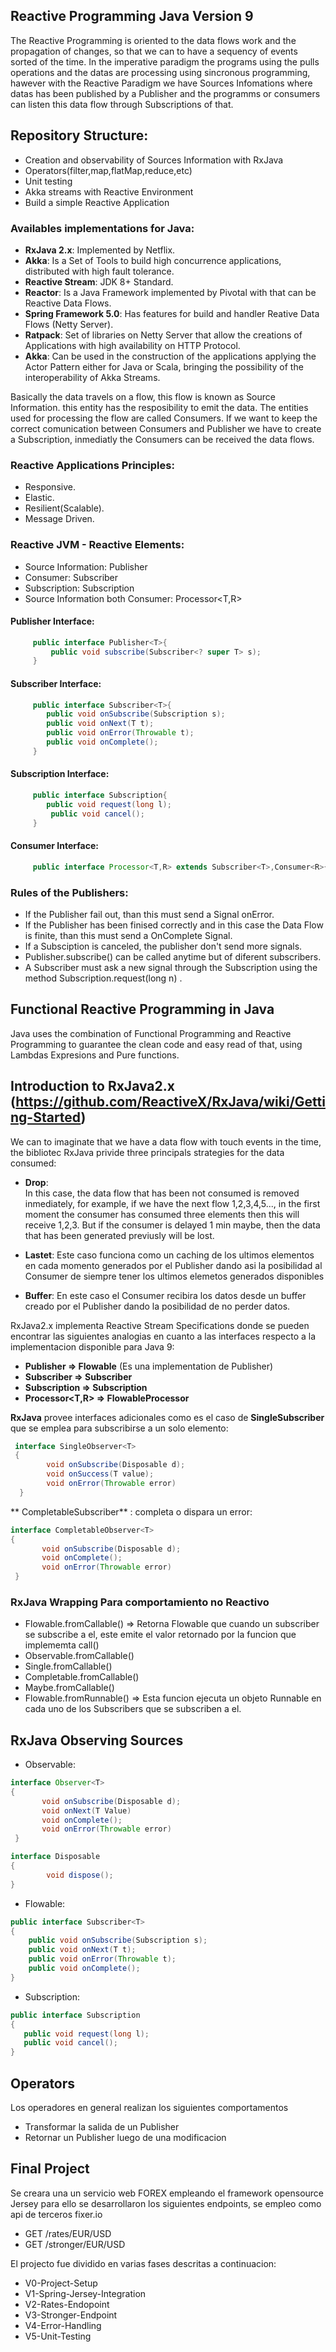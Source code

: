 ## Reactive Programming Java Version 9

The Reactive Programming is oriented to the data flows work and the propagation of changes, so that we can to have a sequency of events sorted of the time. In the imperative paradigm the programs using the pulls operations and the datas are processing using sincronous programming, hawever with the Reactive Paradigm we have Sources Infomations where datas has been published by a Publisher and the programms or consumers can listen this data flow through Subscriptions of that.

## Repository Structure:
* Creation and observability of Sources Information with RxJava
* Operators(filter,map,flatMap,reduce,etc)
* Unit testing
* Akka streams with Reactive Environment
* Build a simple Reactive Application

### Availables implementations for Java:
* **RxJava 2.x**: Implemented by Netflix.
* **Akka**: Is a Set of Tools to build high concurrence applications,  distributed with high fault tolerance.
* **Reactive Stream**: JDK 8+ Standard.
* **Reactor**: Is a Java Framework implemented by Pivotal with that can be Reactive Data Flows.
* **Spring Framework 5.0**: Has features for build and handler Reative Data Flows (Netty Server).
* **Ratpack**: Set of libraries on Netty Server that allow the creations of Applications with high availability on HTTP Protocol.
* **Akka**: Can be used in the construction of the applications applying the Actor Pattern either for Java or Scala, bringing the possibility of the interoperability of Akka Streams.
  

Basically the data travels on a flow, this flow is known as Source Information. this entity has the resposibility to emit the data. The entities used for processing the flow are called Consumers. If we want to keep the correct comunication between Consumers and Publisher we have to create a Subscription, inmediatly the Consumers can be received the data flows.
    
### Reactive Applications Principles:
* Responsive.
* Elastic.
* Resilient(Scalable).
* Message Driven.
  
### Reactive JVM - Reactive Elements:

* Source Information: Publisher<T>
* Consumer: Subscriber<T>
* Subscription: Subscription
* Source Information both Consumer: Processor<T,R>

#### Publisher Interface:

```java
     public interface Publisher<T>{
         public void subscribe(Subscriber<? super T> s);
     }
```
       

#### Subscriber Interface:

```java
     public interface Subscriber<T>{
        public void onSubscribe(Subscription s);
        public void onNext(T t);
        public void onError(Throwable t);
        public void onComplete();
     }
```
  

#### Subscription Interface:

```java
     public interface Subscription{
        public void request(long l);
       	 public void cancel();
     }
```


#### Consumer Interface:
   
```java
     public interface Processor<T,R> extends Subscriber<T>,Consumer<R>{}
```
   
### Rules of the Publishers:
* If the Publisher fail out, than this must  send a Signal onError.
* If the Publisher has been finised correctly and in this case the Data Flow is finite, than this must send a OnComplete Signal.
* If a Subsciption is canceled, the publisher don't send more signals.
* Publisher.subscribe() can be called anytime but of diferent subscribers.
* A Subscriber must ask a new signal through the Subscription using the method Subscription.request(long n) .

## Functional Reactive Programming in Java
Java uses the combination of Functional Programming and Reactive Programming to guarantee the clean code and easy read of that, using Lambdas Expresions and Pure functions.


## Introduction to RxJava2.x (https://github.com/ReactiveX/RxJava/wiki/Getting-Started)
We can to imaginate that we have a data flow with touch events in the time, the bibliotec RxJava privide three 
principals strategies for the data consumed:

* **Drop**:  
In this case, the data flow that has been not consumed is removed inmediately, for example, if we have the next flow 1,2,3,4,5..., in the first moment the consumer has consumed three elements then this will receive 1,2,3. But if the consumer is delayed 1 min maybe, then the data that has been generated previusly will be lost.

* **Lastet**: Este caso funciona como un caching de los ultimos elementos en cada momento generados por el Publisher dando asi la posibilidad al Consumer de siempre tener los ultimos elemetos generados disponibles
* **Buffer**:  En este caso el Consumer recibira los datos desde un buffer creado por el Publisher dando la posibilidad de no perder datos.

RxJava2.x implementa Reactive Stream Specifications donde se pueden encontrar las siguientes analogias en cuanto a las interfaces respecto a la implementacion disponible para Java 9:

* **Publisher<T> => Flowable<T>** (Es una implementation de Publisher<T>)
* **Subscriber<T> => Subscriber<T>**
* **Subscription  => Subscription**
* **Processor<T,R> => FlowableProcessor<T>**

**RxJava** provee interfaces adicionales como es el caso de **SingleSubscriber<T>** que se emplea para subscribirse a un solo elemento:
 
```java
 interface SingleObserver<T>
 {
     	void onSubscribe(Disposable d);
     	void onSuccess(T value);
     	void onError(Throwable error)
  }
```
** CompletableSubscriber** : completa o dispara un error:
 
 ``` java
 interface CompletableObserver<T>
 {
     	void onSubscribe(Disposable d);
     	void onComplete();
     	void onError(Throwable error)
  }
   ```
### RxJava Wrapping Para comportamiento no Reactivo
* Flowable.fromCallable() => Retorna Flowable que cuando un subscriber se subscribe a el, este emite el valor retornado por la funcion que implememta call()
* Observable.fromCallable()
* Single.fromCallable()
* Completable.fromCallable()
* Maybe.fromCallable()
* Flowable.fromRunnable() => Esta funcion ejecuta un objeto Runnable en cada uno de los Subscribers que se subscriben a el.

## RxJava Observing Sources

* Observable<T>:

 ```java
 interface Observer<T>
 {
     	void onSubscribe(Disposable d);
     	void onNext(T Value)
     	void onComplete();
     	void onError(Throwable error)
  }
  ```
     
 ``` java
 interface Disposable
 {
		 void dispose();
 }
 ```
* Flowable<T>:

 ```java
public interface Subscriber<T>
 {
     public void onSubscribe(Subscription s);
     public void onNext(T t);
     public void onError(Throwable t);
     public void onComplete();
 }
```

* Subscription: 

 ```java
public interface Subscription
{
    public void request(long l);
    public void cancel();
}
```

## Operators
Los operadores en general realizan los siguientes comportamentos
* Transformar la salida de un Publisher
* Retornar un Publisher luego de una modificacion

## Final Project
Se creara una un servicio web FOREX empleando el framework opensource Jersey para ello se desarrollaron los siguientes endpoints, se empleo como api de terceros fixer.io
* GET /rates/EUR/USD
* GET /stronger/EUR/USD

El projecto fue dividido en varias fases descritas a continuacion:

* V0-Project-Setup
* V1-Spring-Jersey-Integration
* V2-Rates-Endopoint
* V3-Stronger-Endpoint
* V4-Error-Handling
* V5-Unit-Testing
